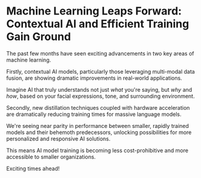# Machine Learning Leaps Forward: Contextual AI and Efficient Training Gain Ground

The past few months have seen exciting advancements in two key areas of machine learning.

Firstly, contextual AI models, particularly those leveraging multi-modal data fusion, are showing dramatic improvements in real-world applications.

Imagine AI that truly understands not just *what* you're saying, but *why* and *how*, based on your facial expressions, tone, and surrounding environment.

Secondly, new distillation techniques coupled with hardware acceleration are dramatically reducing training times for massive language models.

We're seeing near parity in performance between smaller, rapidly trained models and their behemoth predecessors, unlocking possibilities for more personalized and responsive AI solutions.

This means AI model training is becoming less cost-prohibitive and more accessible to smaller organizations.

Exciting times ahead!

